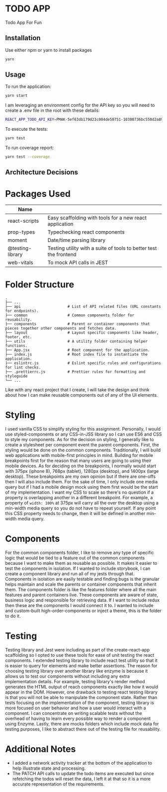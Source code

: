 # TODO APP

Todo App For Fun

## Installation

Use either npm or yarn to install packages

```bash
yarn
```

## Usage

To run the application:

```bash
yarn start
```

I am leveraging an environment config for the API key so you will need to create a .env file in the root
with these details:

```bash
REACT_APP_TODO_API_KEY=PMAK-5ef63db179d23c004de50751-10300736bc550d2a891dc4355aab8d7a5c
```

To execute the tests:

```bash
yarn test
```

To run coverage report:

```bash
yarn test --coverage
```

## Architecture Decisions

# Packages Used

| Name             |                                                                   |
| ---------------- | ----------------------------------------------------------------- |
| react-scripts    | Easy scaffolding with tools for a new react application           |
| prop-types       | Typechecking react components                                     |
| moment           | Date/time parsing library                                         |
| @testing-library | Testing utility with a suite of tools to better test the frontend |
| web-vitals       | To mock API calls in JEST                                         |

# Folder Structure

    .
    ├── ...
    ├── api                     # List of API related files (URL constants for endpoints).
    ├── common                  # Common components folder for reusability.
    ├── components              # Parent or container components that pieces together other components and fetches data.
    ├── layout                  # Layout specific components like header, footer, etc.
    ├── utils                   # A utility folder containing helper functions.
    ├── App.jsx                 # Root component for the application.
    ├── index.js                # Root index file to instantiate the application.
    ├── eslintrc.js             # Eslint specific rules and configurations for lint checks.
    ├── .prettierrc.js          # Prettier rules for formatting and styleguide
    └── ...

Like with any react project that I create, I will take the design and think about how I can make reusable components out of
any of the UI elements.

# Styling

I used vanilla CSS to simplify styling for this assignment. Personally,
I would use styled-components or any CSS-in-JSS library so I can use ES6 and CSS to style my components.
As for the decision on styling, I generally like to create a stylesheet per component event the parent components.
First, the styling would be done on the common components. Traditionally, I will build web applications with mobile-first principles in mind.
Building for mobile breakpoints first for the reason that many users are going to using their mobile devices.
As for deciding on the breakpoints, I normally would start with 375px (iphone 8), 768px (tablet), 1280px (desktop), and 1400px (large desktop).
These breakpoints are my own opinion but if there are one-offs then I will also include them.
For the sake of time, I only include one media query but if I had a mobile design mock using them first would be the start of my implementation.
I want my CSS to scale so there's no question if a property is overlapping another in a different breakpoint.
For example, a property of `width: 100%` at 375px will carry all the over the desktop using a min-width media query so you do not have to repeat yourself.
If any point this CSS property needs to change, then it will be defined in another min-width media query.

# Components

For the common components folder, I like to remove any type of specific logic that would be tied to a feature out of the common components because I want to make them as reusable as possible.
It makes it easier to test the components in isolation. If I wanted to include storybook, I can create a component library and run all of my jests through that.
Components in isolation are easily testable and finding bugs is the granular helps maintain and scale the parents or container components that inherit them.
The components folder is like the features folder where all the main features and parent containers live. These components are aware of state, business logic and responsible for
retrieving data. If I want to include redux then these are the components I would connect it to. I wanted to include and custom-built high-order-components or inject a theme, this is the folder to do it.

# Testing

Testing library and Jest were including as part of the create-react-app scaffolding so I opted to use these tools for ease of unit testing the react components.
I extended testing library to include react test utility so that it is easier to query for elements and make better assertions. The reason for choosing testing library over another library like enzyme is because it allows us to test our components without including any extra implementation details.
For example, testing library's render method generates the HTML output of reach components exactly like how it would appear in the DOM. However, one drawback to testing react testing library is that you will not be able to manipulate the component state.
Rather than tests focusing on the implementation of the component, testing library is more focused on user behavior and how a user would interact with a component. I can concentrate on writing scalable tests without the overhead of having to learn every possible way to render a component using Enzyme.
Lastly, there are mocks folders which include mock data for testing purposes, I like to abstract there out of the testing file for reusability.

# Additional Notes

- I added a network activity tracker at the bottom of the application to help illustrate state and processing.
- The PATCH API calls to update the todo items are executed but since refetching the todos will reset the data, I left it at that so it is a more accurate representation of the requirements.
